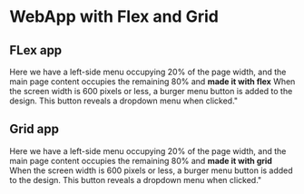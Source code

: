 # WebApp with Flex and Grid
## FLex app

Here we have a left-side menu occupying 20% of the page width, and the main page content occupies the remaining 80% and **made it with flex**
When the screen width is 600 pixels or less, a burger menu button is added to the design. This button reveals a dropdown menu when clicked."

## Grid app

Here we have a left-side menu occupying 20% of the page width, and the main page content occupies the remaining 80% and **made it with grid**
When the screen width is 600 pixels or less, a burger menu button is added to the design. This button reveals a dropdown menu when clicked."
